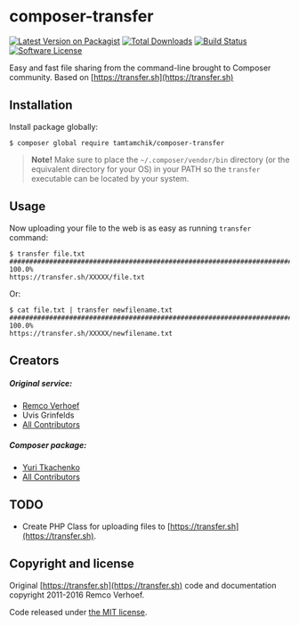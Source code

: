 # composer-transfer

[![Latest Version on Packagist][ico-version]][link-packagist]
[![Total Downloads][ico-downloads]][link-downloads]
[![Build Status][ico-build]][link-build]
[![Software License][ico-license]](LICENSE)

Easy and fast file sharing from the command-line brought to Composer community.
Based on [https://transfer.sh](https://transfer.sh)

## Installation

Install package globally:

```
$ composer global require tamtamchik/composer-transfer
```

> **Note!** Make sure to place the `~/.composer/vendor/bin` directory (or the equivalent directory for
your OS) in your PATH so the `transfer` executable can be located by your system.

## Usage

Now uploading your file to the web is as easy as running `transfer` command:

```
$ transfer file.txt
######################################################################## 100.0%
https://transfer.sh/XXXXX/file.txt
```

Or:

```
$ cat file.txt | transfer newfilename.txt
######################################################################## 100.0%
https://transfer.sh/XXXXX/newfilename.txt
```


## Creators

##### Original service:

- [Remco Verhoef](https://github.com/nl5887)
- Uvis Grinfelds
- [All Contributors](https://github.com/dutchcoders/transfer.sh/graphs/contributors)

##### Composer package:

- [Yuri Tkachenko](https://github.com/tamtamchik)
- [All Contributors](../../contributors)

## TODO

- Create PHP Class for uploading files to [https://transfer.sh](https://transfer.sh).

## Copyright and license

Original [https://transfer.sh](https://transfer.sh) code and documentation copyright 2011-2016 Remco Verhoef.

Code released under [the MIT license](LICENSE).

  [ico-version]: https://img.shields.io/packagist/v/tamtamchik/composer-transfer.svg?style=flat-square
  [ico-license]: https://img.shields.io/packagist/l/tamtamchik/composer-transfer.svg?style=flat-square
  [ico-downloads]: https://img.shields.io/packagist/dt/tamtamchik/composer-transfer.svg?style=flat-square
  [ico-build]: https://img.shields.io/travis/tamtamchik/composer-transfer.svg?style=flat-square

  [link-packagist]: https://packagist.org/packages/tamtamchik/composer-transfer
  [link-downloads]: https://packagist.org/packages/tamtamchik/composer-transfer/stats
  [link-build]: https://travis-ci.org/tamtamchik/composer-transfer
